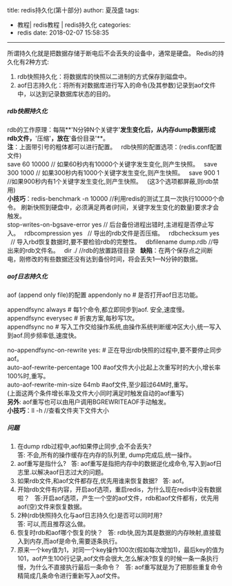 title: redis持久化(第十部分)
author: 夏茂盛
tags:
  - 教程| redis教程 |  redis持久化
categories:
  - redis
date: 2018-02-07 15:58:35
---
所谓持久化就是把数据存储于断电后不会丢失的设备中，通常是硬盘。 
Redis的持久化有2种方式:  
1. rdb快照持久化：将数据库的快照以二进制的方式保存到磁盘中。  
2. aof日志持久化：将所有对数据库进行写入的命令(及其参数)记录到aof文件中，以达到记录数据库状态的目的。

##### rdb快照持久化 
rdb的工作原理：每隔**'N分钟N个关键字'**发生变化后，从内存dump数据形成rdb文件，**'压缩'**，放在**'备份目录'**。  
**注**：上面带引号的粗体都可以进行配置。   
rdb快照的配置选项：(redis.conf配置文件)  
save 60 10000  // 如果60秒内有10000个关键字发生变化,则产生快照。  
save 300 1000  // 如果300秒内有1000个关键字发生变化,则产生快照。  
save 900 1    //如果900秒内有1个关键字发生变化,则产生快照。   
(这3个选项都屏蔽,则rdb禁用)   
**小技巧**：redis-benchmark -n 10000 //利用redis的测试工具一次执行10000个命令。 
刷新快照到硬盘中，必须满足两者(时间，关键字发生变化的数量)要求才会触发。  
stop-writes-on-bgsave-error yes  // 后台备份进程出错时,主进程是否停止写入。  
rdbcompression yes    // 导出的rdb文件是否压缩。  
rdbchecksum yes     // 导入rbd恢复数据时,要不要检验rdb的完整性。  
dbfilename dump.rdb  //导出来的rdb文件名。  
dir ./  //rdb的放置路径目录  
**缺陷**：在两个保存点之间断电，刚修改的有些数据还没有达到备份时间，将会丢失1—N分钟的数据。  

##### aof日志持久化
aof (append only file)的配置
appendonly no # 是否打开aof日志功能。

appendfsync always # 每1个命令,都立即同步到aof. 安全,速度慢。
appendfsync everysec # 折衷方案,每秒写1次。  
appendfsync no # 写入工作交给操作系统,由操作系统判断缓冲区大小,统一写入到aof.同步频率低,速度快。  

no-appendfsync-on-rewrite yes: # 正在导出rdb快照的过程中,要不要停止同步aof。  
auto-aof-rewrite-percentage 100 #aof文件大小比起上次重写时的大小,增长率100%时,重写。  
auto-aof-rewrite-min-size 64mb #aof文件,至少超过64M时,重写。  
(上面这两个条件增长率及文件大小同时满足时触发自动的aof重写)   
**另外**: aof重写也可以由用户调用BGREWRITEAOF手动触发。  
**小技巧**：ll  -h  //查看文件夹下文件大小  
##### 问题

1. 在dump rdb过程中,aof如果停止同步,会不会丢失?  
答: 不会,所有的操作缓存在内存的队列里, dump完成后,统一操作。
2. aof重写是指什么?  
答: aof重写是指把内存中的数据逆化成命令,写入到aof日志里.以解决aof日志过大的问题。
3. 如果rdb文件,和aof文件都存在,优先用谁来恢复数据?  
答: aof。
4. 开始rdb文件有内容，开启aof选项，重启redis，为什么现在redis中没有数据啦？  
答:开启aof选项，产生一个空的aof文件，rdb和aof文件都有，优先用aof(空)文件来恢复数据。
5. 2种(rdb快照持久化与aof日志持久化)是否可以同时用?  
答: 可以,而且推荐这么做。
6. 恢复时rdb和aof哪个恢复的快？  
答: rdb快,因为其是数据的内存映射,直接载入到内存,而aof是命令,需要逐条执行。
7. 原来一个key值为1，对同一个key操作100次(假如每次增加1)，最后key的值为101，aof产生100行记录,aof文件会很大,怎么解决?恢复的时候一条一条执行慢，为什么不直接执行最后一条命令？  
答: aof重写就是为了把那些重复命令精简成几条命令进行重新写入aof文件。